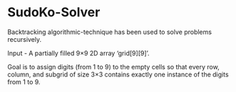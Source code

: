 # SudoKo-Solver
Backtracking algorithmic-technique has been used to solve problems recursively.

 Input - A partially filled 9×9 2D array ‘grid[9][9]’.

 Goal is to assign digits (from 1 to 9) to the empty cells so that every row, column, and subgrid of size 3×3 contains exactly one instance of the digits from 1 to 9.